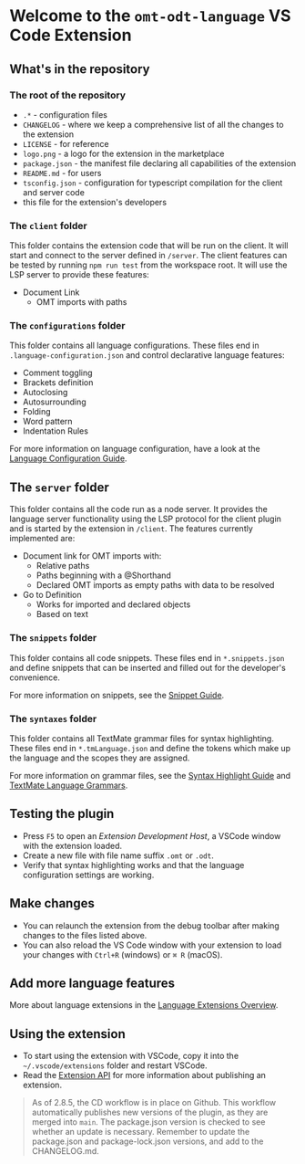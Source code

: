 # Welcome to the `omt-odt-language` VS Code Extension

## What's in the repository

### The root of the repository

- `.*` - configuration files
- `CHANGELOG` - where we keep a comprehensive list of all the
  changes to the extension
- `LICENSE` - for reference
- `logo.png` - a logo for the extension in the marketplace
- `package.json` - the manifest file declaring all capabilities of the extension
- `README.md` - for users
- `tsconfig.json` - configuration for typescript compilation
  for the client and server code
- this file for the extension's developers

### The `client` folder

This folder contains the extension code that will be run on the client.
It will start and connect to the server defined in `/server`.
The client features can be tested by running `npm run test` from the
workspace root. It will use the  LSP server to provide these features:

- Document Link
  - OMT imports with paths

### The `configurations` folder

This folder contains all language configurations.
These files end in `.language-configuration.json` and
control declarative language features:

- Comment toggling
- Brackets definition
- Autoclosing
- Autosurrounding
- Folding
- Word pattern
- Indentation Rules

For more information on language configuration,
have a look at the [Language Configuration Guide](https://code.visualstudio.com/api/language-extensions/language-configuration-guide).

## The `server` folder

This folder contains all the code run as a node server.
It provides the language server functionality using the
LSP protocol for the client plugin and is started
by the extension in `/client`. The features currently implemented are:

- Document link for OMT imports with:
  - Relative paths
  - Paths beginning with a @Shorthand
  - Declared OMT imports as empty paths with data to be resolved
- Go to Definition
  - Works for imported and declared objects
  - Based on text

### The `snippets` folder

This folder contains all code snippets.
These files end in `*.snippets.json` and define snippets that can be inserted
and filled out for the developer's convenience.

For more information on snippets, see the [Snippet Guide](https://code.visualstudio.com/api/language-extensions/snippet-guide).

### The `syntaxes` folder

This folder contains all TextMate grammar files for syntax highlighting.
These files end in `*.tmLanguage.json` and define the tokens which make up
the language and the scopes they are assigned.

For more information on grammar files,
see the [Syntax Highlight Guide](https://code.visualstudio.com/api/language-extensions/syntax-highlight-guide)
and [TextMate Language Grammars](https://macromates.com/manual/en/language_grammars).

## Testing the plugin

- Press `F5` to open an *Extension Development Host*,
  a VSCode window with the extension loaded.
- Create a new file with file name suffix `.omt` or `.odt`.
- Verify that syntax highlighting works and that the
  language configuration settings are working.

## Make changes

- You can relaunch the extension from the debug toolbar
    after making changes to the files listed above.
- You can also reload the VS Code window with your extension
  to load your changes with `Ctrl+R` (windows) or `⌘ R` (macOS).

## Add more language features

More about language extensions in the [Language Extensions Overview](https://code.visualstudio.com/api/language-extensions/overview).

## Using the extension

- To start using the extension with VSCode,
  copy it into the `~/.vscode/extensions` folder and restart VSCode.
- Read the [Extension API](https://code.visualstudio.com/api)
  for more information about publishing an extension.

> As of 2.8.5, the CD workflow is in place on Github.
> This workflow automatically publishes new versions of the plugin,
> as they are merged into `main`.
> The package.json version is checked to see whether an update is necessary.
> Remember to update the package.json and package-lock.json versions,
> and add to the CHANGELOG.md.
